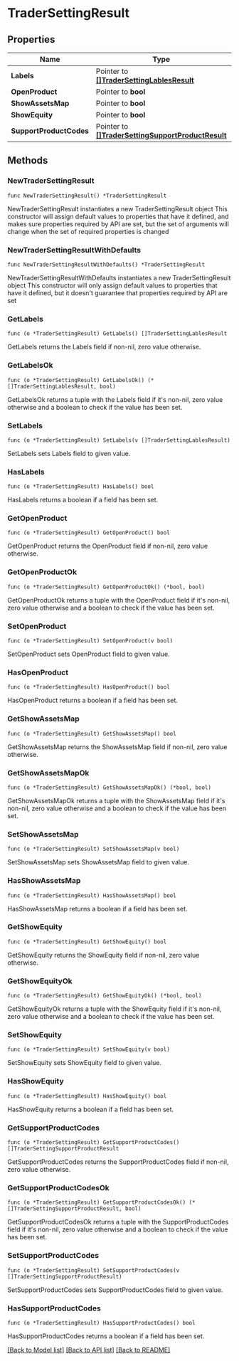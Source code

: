 # TraderSettingResult

## Properties

Name | Type | Description | Notes
------------ | ------------- | ------------- | -------------
**Labels** | Pointer to [**[]TraderSettingLablesResult**](TraderSettingLablesResult.md) |  | [optional] 
**OpenProduct** | Pointer to **bool** |  | [optional] 
**ShowAssetsMap** | Pointer to **bool** |  | [optional] 
**ShowEquity** | Pointer to **bool** |  | [optional] 
**SupportProductCodes** | Pointer to [**[]TraderSettingSupportProductResult**](TraderSettingSupportProductResult.md) |  | [optional] 

## Methods

### NewTraderSettingResult

`func NewTraderSettingResult() *TraderSettingResult`

NewTraderSettingResult instantiates a new TraderSettingResult object
This constructor will assign default values to properties that have it defined,
and makes sure properties required by API are set, but the set of arguments
will change when the set of required properties is changed

### NewTraderSettingResultWithDefaults

`func NewTraderSettingResultWithDefaults() *TraderSettingResult`

NewTraderSettingResultWithDefaults instantiates a new TraderSettingResult object
This constructor will only assign default values to properties that have it defined,
but it doesn't guarantee that properties required by API are set

### GetLabels

`func (o *TraderSettingResult) GetLabels() []TraderSettingLablesResult`

GetLabels returns the Labels field if non-nil, zero value otherwise.

### GetLabelsOk

`func (o *TraderSettingResult) GetLabelsOk() (*[]TraderSettingLablesResult, bool)`

GetLabelsOk returns a tuple with the Labels field if it's non-nil, zero value otherwise
and a boolean to check if the value has been set.

### SetLabels

`func (o *TraderSettingResult) SetLabels(v []TraderSettingLablesResult)`

SetLabels sets Labels field to given value.

### HasLabels

`func (o *TraderSettingResult) HasLabels() bool`

HasLabels returns a boolean if a field has been set.

### GetOpenProduct

`func (o *TraderSettingResult) GetOpenProduct() bool`

GetOpenProduct returns the OpenProduct field if non-nil, zero value otherwise.

### GetOpenProductOk

`func (o *TraderSettingResult) GetOpenProductOk() (*bool, bool)`

GetOpenProductOk returns a tuple with the OpenProduct field if it's non-nil, zero value otherwise
and a boolean to check if the value has been set.

### SetOpenProduct

`func (o *TraderSettingResult) SetOpenProduct(v bool)`

SetOpenProduct sets OpenProduct field to given value.

### HasOpenProduct

`func (o *TraderSettingResult) HasOpenProduct() bool`

HasOpenProduct returns a boolean if a field has been set.

### GetShowAssetsMap

`func (o *TraderSettingResult) GetShowAssetsMap() bool`

GetShowAssetsMap returns the ShowAssetsMap field if non-nil, zero value otherwise.

### GetShowAssetsMapOk

`func (o *TraderSettingResult) GetShowAssetsMapOk() (*bool, bool)`

GetShowAssetsMapOk returns a tuple with the ShowAssetsMap field if it's non-nil, zero value otherwise
and a boolean to check if the value has been set.

### SetShowAssetsMap

`func (o *TraderSettingResult) SetShowAssetsMap(v bool)`

SetShowAssetsMap sets ShowAssetsMap field to given value.

### HasShowAssetsMap

`func (o *TraderSettingResult) HasShowAssetsMap() bool`

HasShowAssetsMap returns a boolean if a field has been set.

### GetShowEquity

`func (o *TraderSettingResult) GetShowEquity() bool`

GetShowEquity returns the ShowEquity field if non-nil, zero value otherwise.

### GetShowEquityOk

`func (o *TraderSettingResult) GetShowEquityOk() (*bool, bool)`

GetShowEquityOk returns a tuple with the ShowEquity field if it's non-nil, zero value otherwise
and a boolean to check if the value has been set.

### SetShowEquity

`func (o *TraderSettingResult) SetShowEquity(v bool)`

SetShowEquity sets ShowEquity field to given value.

### HasShowEquity

`func (o *TraderSettingResult) HasShowEquity() bool`

HasShowEquity returns a boolean if a field has been set.

### GetSupportProductCodes

`func (o *TraderSettingResult) GetSupportProductCodes() []TraderSettingSupportProductResult`

GetSupportProductCodes returns the SupportProductCodes field if non-nil, zero value otherwise.

### GetSupportProductCodesOk

`func (o *TraderSettingResult) GetSupportProductCodesOk() (*[]TraderSettingSupportProductResult, bool)`

GetSupportProductCodesOk returns a tuple with the SupportProductCodes field if it's non-nil, zero value otherwise
and a boolean to check if the value has been set.

### SetSupportProductCodes

`func (o *TraderSettingResult) SetSupportProductCodes(v []TraderSettingSupportProductResult)`

SetSupportProductCodes sets SupportProductCodes field to given value.

### HasSupportProductCodes

`func (o *TraderSettingResult) HasSupportProductCodes() bool`

HasSupportProductCodes returns a boolean if a field has been set.


[[Back to Model list]](../README.md#documentation-for-models) [[Back to API list]](../README.md#documentation-for-api-endpoints) [[Back to README]](../README.md)


